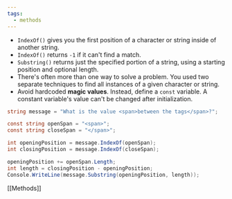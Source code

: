 ```yaml
---
tags:
  - methods
---
```


- `IndexOf()` gives you the first position of a character or string inside of another string.
- `IndexOf()` returns `-1` if it can't find a match.
- `Substring()` returns just the specified portion of a string, using a starting position and optional length.
- There's often more than one way to solve a problem. You used two separate techniques to find all instances of a given character or string.
- Avoid hardcoded **magic values**. Instead, define a `const` variable. A constant variable's value can't be changed after initialization.

```cs
string message = "What is the value <span>between the tags</span>?";

const string openSpan = "<span>";
const string closeSpan = "</span>";

int openingPosition = message.IndexOf(openSpan);
int closingPosition = message.IndexOf(closeSpan);

openingPosition += openSpan.Length;
int length = closingPosition - openingPosition;
Console.WriteLine(message.Substring(openingPosition, length));
```

[[Methods]]
